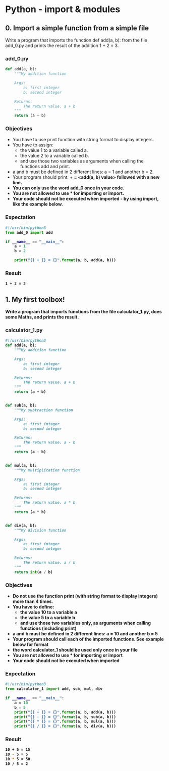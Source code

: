 # Python - import & modules

## 0. Import a simple function from a simple file
Write a program that imports the function def add(a, b): from the file add_0.py and prints the result of the addition 1 + 2 = 3.
### add_0.py
```Python
def add(a, b):
    """My addition function

    Args:
        a: first integer
        b: second integer

    Returns:
        The return value. a + b
    """
    return (a + b)
```

### Objectives
- You have to use print function with string format to display integers.
- You have to assign:
	- the value 1 to a variable called a.
	- the value 2 to a variable called b.
	- and use those two variables as arguments when calling the functions add and print.
- a and b must be defined in 2 different lines: a = 1 and another b = 2.
- Your program should print: <a value> + <b value> = <add(a, b) value> followed with a new line.
- You can only use the word add_0 once in your code.
- You are not allowed to use * for importing or __import__.
- Your code should not be executed when imported - by using __import__, like the example below.

### Expectation
```Python
#!/usr/bin/python3
from add_0 import add

if __name__ == "__main__":
    a = 1
    b = 2

    print("{} + {} = {}".format(a, b, add(a, b)))

```
### Result
```bash
1 + 2 = 3
```

## 1. My first toolbox!
Write a program that imports functions from the file calculator_1.py, does some Maths, and prints the result.
### calculator_1.py
```Python
#!/usr/bin/python3
def add(a, b):
    """My addition function

    Args:
        a: first integer
        b: second integer

    Returns:
        The return value. a + b
    """
    return (a + b)


def sub(a, b):
    """My subtraction function

    Args:
        a: first integer
        b: second integer

    Returns:
        The return value. a - b
    """
    return (a - b)


def mul(a, b):
    """My multiplication function

    Args:
        a: first integer
        b: second integer

    Returns:
        The return value. a * b
    """
    return (a * b)


def div(a, b):
    """My division function

    Args:
        a: first integer
        b: second integer

    Returns:
        The return value. a / b
    """
    return int(a / b)
```

### Objectives
- Do not use the function print (with string format to display integers) more than 4 times.
- You have to define:
    - the value 10 to a variable a
    - the value 5 to a variable b
    - and use those two variables only, as arguments when calling functions (including print)
- a and b must be defined in 2 different lines: a = 10 and another b = 5
- Your program should call each of the imported functions. See example below for format
- the word calculator_1 should be used only once in your file
- You are not allowed to use * for importing or __import__
- Your code should not be executed when imported

### Expectation
```Python
#!/usr/bin/python3
from calculator_1 import add, sub, mul, div

if __name__ == "__main__":
    a = 10
    b = 5
    print("{} + {} = {}".format(a, b, add(a, b)))
    print("{} - {} = {}".format(a, b, sub(a, b)))
    print("{} * {} = {}".format(a, b, mul(a, b)))
    print("{} / {} = {}".format(a, b, div(a, b)))
```
### Result
```bash
10 + 5 = 15
10 - 5 = 5
10 * 5 = 50
10 / 5 = 2
```

